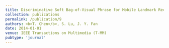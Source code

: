 ```yaml
---
title: Discriminative Soft Bag-of-Visual Phrase for Mobile Landmark Recognition
collection: publications
permalink: /publication/9
authors: <b>T. Chen</b>, S. Lu, J. Y. Fan
date: 2014-01-01
venue: IEEE Transactions on Multimedia (T-MM)
pubtype: 'journal'
---
```


<!-- paperurl: 'http://academicpages.github.io/files/paper1.pdf'
citation: 'Your Name, You. (2009). &quot;Paper Title Number 1.&quot; <i>Journal 1</i>. 1(1).' -->
<!-- [Download paper here](http://academicpages.github.io/files/paper1.pdf) -->
